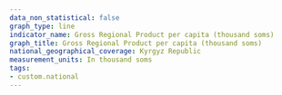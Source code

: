 ```yaml
---
data_non_statistical: false
graph_type: line
indicator_name: Gross Regional Product per capita (thousand soms)
graph_title: Gross Regional Product per capita (thousand soms)
national_geographical_coverage: Kyrgyz Republic
measurement_units: In thousand soms
tags:
- custom.national
---
```

